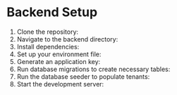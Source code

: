 <!DOCTYPE html>
<html lang="en">
<head>
    <meta charset="UTF-8">
    <meta name="viewport" content="width=device-width, initial-scale=1.0">
</head>
<body>
    <h1>Backend Setup</h1>
    <ol>
        <li>Clone the repository:</li>
        <li>Navigate to the backend directory:</li>
        <li>Install dependencies:</li>
        <li>Set up your environment file:</li>
        <li>Generate an application key:</li>
        <li>Run database migrations to create necessary tables:</li>
        <li>Run the database seeder to populate tenants:</li>
        <li>Start the development server:</li>
    </ol>
</body>
</html>
